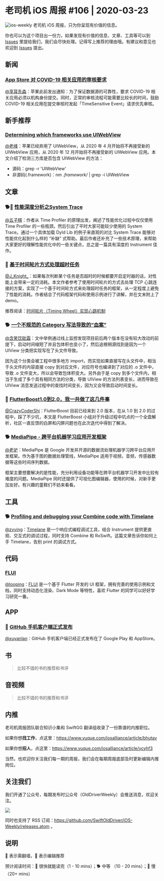 # 老司机 iOS 周报 #106 | 2020-03-23

![ios-weekly](https://github.com/SwiftOldDriver/iOS-Weekly/blob/master/assets/ios-weekly.png?raw=true)
老司机 iOS 周报，只为你呈现有价值的信息。

你也可以为这个项目出一份力，如果发现有价值的信息、文章、工具等可以到 [Issues](https://github.com/SwiftOldDriver/iOS-Weekly/issues) 里提给我们，我们会尽快处理。记得写上推荐的理由哦。有建议和意见也欢迎到 [Issues](https://github.com/SwiftOldDriver/iOS-Weekly/issues) 提出。

## 新闻

### [App Store 对 COVID-19 相关应用的审核要求](https://developer.apple.com/cn/news/?id=03142020a)

[@享耳先森](https://github.com/iblacksun)：苹果此前发出通知：为了保证数据源的可靠性，要求 COVID-19 相关应用必须以机构身份提交。同时，正常的审核流程可能需要比较长的时间，鼓励 COVID-19 相关应用在提交审核时发起「TimeSensitive Event」请求优先审核。

## 新手推荐

### [Determining which frameworks use UIWebView](https://blog.kulman.sk/determining-which-frameworks-use-uiwebview)

[@老峰](https://github.com/gesantung)：苹果已经弃用了 UIWebView，从 2020 年 4 月开始将不再接受新的 UIWebView 应用，从 2020 年 12 月开始将不再接受新的 UIWebView 应用。本文介绍了检测三方库是否包含 UIWebView 的方法：

- 源码：grep -r 'UIWebView'
- 非源码(.framework)：nm *.framework/* | grep -i UIWebView 

## 文章

### 🐕🌟 [性能深度分析之System Trace](https://mp.weixin.qq.com/s/wTF3JSFH5b2zIUYAbnC-Bw)

[@五子棋](https://satanwoo.github.io)：作者从 Time Profiler 的原理出发，阐述了性能优化过程中仅仅使用 Time Profiler 的一些瓶颈。然后引出了平时大家可能较少使用的 System Trace。通过一个具体加载 Dyld Lib 的例子来直观的对比 System Trace 能够对性能优化起到什么样的 “补缺” 式帮助。最后作者还补充了一些技术原理，来帮助大家更好的理解性能优化中的一些关键点，总之是一篇具有深度的 Instrument 佳作。

### 🐎 [基于时间轮片方式处理超时任务](https://juejin.im/post/5e733e4f51882549417fe9aa)

[@J_Knight_](https://weibo.com/1929625262/profile?rightmod=1&wvr=6&mod=personinfo&is_all=1)：如果每次判断某个任务是否超时的时候都要开启定时器的话，对性能上会带来一定的消耗。本文作者参考了使用时间轮片的方式去处理 TCP 心跳连接的方案，实现了一个基于时间轮方式来处理超时任务的框架，从一定程度上避免了性能的消耗。作者结合了代码框架代码和使用示例进行了讲解，并在文末附上了 demo。

推荐阅读：[时间轮片（Timing Wheel）实现心跳机制](https://blog.csdn.net/u010837612/article/details/79582137)

### 🐕 [一个不规范的 Category 写法导致的“血案”](https://mp.weixin.qq.com/s/odkqXKHkshXKS_ZPk_EhBA)

[@含笑饮砒霜](https://weibo.com/chinafishnews/)：文中举例通过线上监控发现项目前后两个版本在没有较大改动的前提下，启动时间缩短了并且包体积也变小了，然后追根朔源找到是因为一个 UIView 分类把实现写在了头文件导致。

因为这个分类会被工程中很多地方 import，而实现如果直接写在头文件中，相当于头文件的内容直接 copy 到对应文件，对应符号也编译到了对应的 .o 文件中，导致 .o 文件变大，所以会导致包体积变大。另外由于是 copy 到多个文件内，相当于生成了多个具有相同方法的分类，导致 UIView 的方法列表变长，进而导致在 UIView 消息发送过程中的查找时间变长，因为又会导致启动时间变长。

### 🌟 [FlutterBoost1.0到2.0，我一共做了这几件事](https://mp.weixin.qq.com/s?__biz=MzU4MDUxOTI5NA==&mid=2247485085&idx=1&sn=277e1c7d555099f1cb1018614810f14e&chksm=fd54d28cca235b9a16518428b7f7df249e6da193e6fa9b567f19bcf9d88790e02b888c0c93bc&token=1853870359&lang=zh_CN#rd)

[@CrazyCoderShi](https://github.com/CrazyCoderShi)：FlutterBoost 目前已经来到 2.0 版本，在从 1.0 到 2.0 的过程中，踩了不少坑，本文是 FlutterBoost 小组对于升级过程中坑点的一个全盘解析，社区一直反馈的白屏和闪屏问题也在此次迭代中得到了解决。

### 🐕 [MediaPipe - 跨平台机器学习应用开发框架](https://juejin.im/post/5e702e06e51d4526f363c62a?utm_source=gold_browser_extension)
[@老驴](https://www.weibo.com/6090610445)：MediaPipe 是 Google 开发并开源的数据流处理机器学习跨平台应用开发框架。作为基于图的数据处理管线，MediaPipe 适用于视频，音频，传感器数据等这些时间序列数据。

框架主要想要解决的是性能，充分利用设备功能等在跨平台机器学习开发中比较有难度的问题。MediaPipe 同时还提供了可视化图编辑器，使用的时候，对新手更加友好。有兴趣的童鞋们不妨来看看。

## 工具

### 🐕 [Profiling and debugging your Combine code with Timelane](https://www.donnywals.com/profiling-and-debugging-your-combine-code-with-timelane)
[@zvving](https://github.com/zvving)：[Timelane](http://timelane.tools/) 是一个响应式编程调试工具，结合 Instrument 提供更直观、交互式的调试过程，同时支持 Combine 和 RxSwift。这篇文章告诉你如何上手 Timelane，告别 print 的调试方式。

## 代码

### [FLUI](https://github.com/rannie/flui)

[@looping](https://github.com/looping)：[FLUI](https://www.flui.xin/) 是一个基于 Flutter 开发的 UI 框架，拥有完善的使用示例和文档，同时支持动态化渲染、Dark Mode 等特性，喜欢 Flutter 的同学可以好好学习研究一番。

## APP

### 🐎 [GitHub 手机客户端正式发布 ](https://github.com/mobile/)

[@xuyanlan](https://www.xuyanlan.com)：GitHub 手机客户端已经正式发布在了 Google Play 和 AppStore。


## 书

> 比较不错的书的推荐和书评

## 音视频

> 比较不错的书的推荐和书评

## 内推

老司机周报团队联合知识小集和 SwiftGG 翻译组收录了一份靠谱的内推职位。

如果你想**找工作**，点这里：https://www.yuque.com/iosalliance/article/bhutav

如果你想**招人**，点这里：https://www.yuque.com/iosalliance/article/ycyhf3

当然，也欢迎你关注我们每一期的周报，我们会在每期周报底部及时更新编辑内推岗位。

## 关注我们

我们开通了公众号，每期发布时公众号（OldDriverWeekly）会推送消息，欢迎关注。

![](https://github.com/SwiftOldDriver/iOS-Weekly/blob/master/assets/qrcode_for_wechat.jpg?raw=true)

同时也支持了 RSS 订阅：https://github.com/SwiftOldDriver/iOS-Weekly/releases.atom 。

## 说明

🚧 表示需翻墙，🌟 表示编辑推荐

预计阅读时间：🐎 很快就能读完（1 - 10 mins）；🐕 中等 （10 - 20 mins）；🐢 慢（20+ mins）
